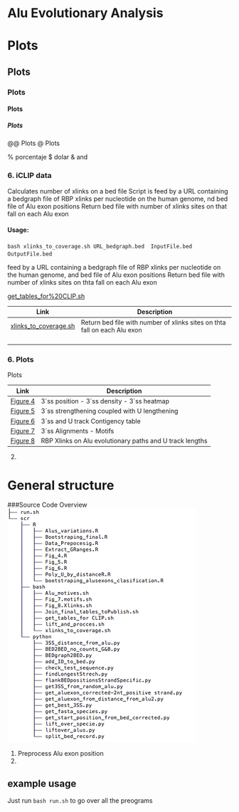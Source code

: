# Alu Evolutionary Analysis

# Plots
## Plots
### Plots
#### Plots
##### Plots
@@ Plots
@ Plots


% porcentaje
$ dolar
& and



### 6.  iCLIP data

Calculates number of xlinks on a bed file
Script is feed by a URL containing a bedgraph file of RBP xlinks per nucleotide on the human genome,
nd bed file of Alu exon positions
Return bed file with number of xlinks sites on that fall on each Alu exon

#### Usage:
`bash xlinks_to_coverage.sh URL_bedgraph.bed  InputFile.bed OutputFile.bed`

feed by a URL containing a bedgraph file of RBP xlinks per nucleotide on the human genome,
and bed file of Alu exon positions
Return bed file with number of xlinks sites on thta fall on each Alu exon

[get_tables_for%20CLIP.sh](scr/bash/get_tables_for%20CLIP.sh)

|Link|Description|
|---|-----------|
|[ xlinks_to_coverage.sh ](scr/bash/xlinks_to_coverage.sh )| Return bed file with number of xlinks sites on thta fall on each Alu exon     |
|[  ](scr/bash/Fig_8.Xlinks.sh )|      |
|[  ](  )|      |
|[  ](  )|      |
|[  ](  )|      |




### 6.  Plots
  Plots

|Link|Description|
|---|-----------|
|[Figure 4](scr/R/Fig_4.R)| 3´ss position - 3´ss density - 3´ss heatmap     |
|[Figure 5](scr/R/Fig_5.R)| 3´ss strengthening coupled with U lengthening            |
|[Figure 6](scr/R/Fig_6.R)|      3´ss and U track Contigency table          |
|[Figure 7](scr/bash/Fig_8.Xlinks.sh)|       3´ss Alignments  - Motifs        |
|[Figure 8](scr/bash/Fig_7.motifs.sh)|      RBP Xlinks on Alu evolutionary paths and U track lengths      |








2.  

# General structure
###Source Code Overview
![module diagram](Structure.png "Source Code Overview")


1.  Preprocess Alu exon position
2.  



## example usage
Just run `bash run.sh` to go over all the preograms



